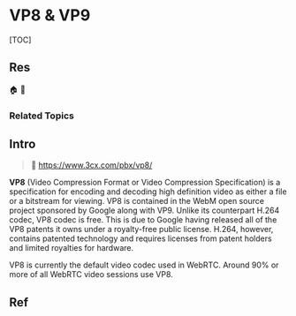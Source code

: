 # VP8 & VP9

[TOC]



## Res
🏠 
🚧 


### Related Topics



## Intro
> 🔗 https://www.3cx.com/pbx/vp8/

**VP8** (Video Compression Format or Video Compression Specification) is a specification for encoding and decoding high definition video as either a file or a bitstream for viewing. VP8 is contained in the WebM open source project sponsored by Google along with VP9. Unlike its counterpart H.264 codec, VP8 codec is free. This is due to Google having released all of the VP8 patents it owns under a royalty-free public license. H.264, however, contains patented technology and requires licenses from patent holders and limited royalties for hardware.

VP8 is currently the default video codec used in WebRTC. Around 90% or more of all WebRTC video sessions use VP8.



## Ref
